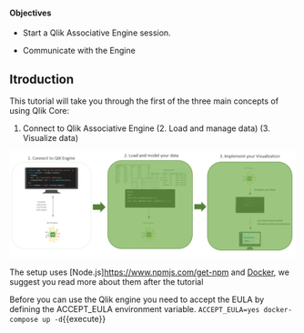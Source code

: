 #### Objectives

- Start a Qlik Associative Engine session.

- Communicate with the Engine

## Itroduction

This tutorial will take you through the first of the three main concepts of using Qlik Core:

1. Connect to Qlik Associative Engine
(2. Load and manage data)
(3. Visualize data)

![Katacoda Logo](hello-engine/assets/Qlik.png)


The setup uses [Node.js]https://www.npmjs.com/get-npm and [Docker](https://www.docker.com), we suggest you read more about them after the tutorial

Before you can use the Qlik engine you need to accept the EULA by defining the ACCEPT_EULA environment variable. 
`ACCEPT_EULA=yes docker-compose up -d`{{execute}}
 